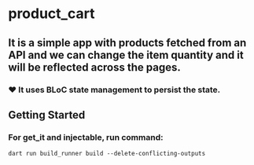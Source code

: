 # product_cart

## It is a simple app with products fetched from an API and we can change the item quantity and it will be reflected across the pages.

### ❤️ It uses BLoC state management to persist the state.

## Getting Started

### For get_it and injectable, run command:

```
dart run build_runner build --delete-conflicting-outputs
```
